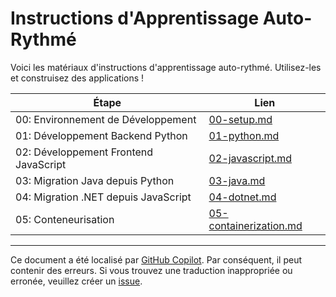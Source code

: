 # Instructions d'Apprentissage Auto-Rythmé

Voici les matériaux d'instructions d'apprentissage auto-rythmé. Utilisez-les et construisez des applications !

| Étape                                | Lien                                               |
|-------------------------------------|----------------------------------------------------|
| 00: Environnement de Développement  | [00-setup.md](./00-setup.md)                       |
| 01: Développement Backend Python    | [01-python.md](./01-python.md)                     |
| 02: Développement Frontend JavaScript | [02-javascript.md](./02-javascript.md)             |
| 03: Migration Java depuis Python    | [03-java.md](./03-java.md)                         |
| 04: Migration .NET depuis JavaScript | [04-dotnet.md](./04-dotnet.md)                     |
| 05: Conteneurisation                | [05-containerization.md](./05-containerization.md) |
---

Ce document a été localisé par [GitHub Copilot](https://docs.github.com/copilot/about-github-copilot/what-is-github-copilot). Par conséquent, il peut contenir des erreurs. Si vous trouvez une traduction inappropriée ou erronée, veuillez créer un [issue](../../issues).
